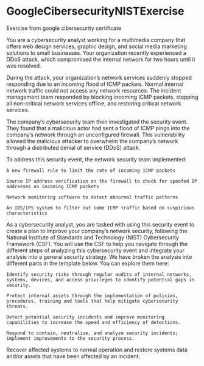 # GoogleCibersecurityNISTExercise
Exercise from google cibersecurity certificate

You are a cybersecurity analyst working for a multimedia company that offers web design services, graphic design, and social media marketing solutions to small businesses. Your organization recently experienced a DDoS attack, which compromised the internal network for two hours until it was resolved.

During the attack, your organization’s network services suddenly stopped responding due to an incoming flood of ICMP packets. Normal internal network traffic could not access any network resources. The incident management team responded by blocking incoming ICMP packets, stopping all non-critical network services offline, and restoring critical network services. 

The company’s cybersecurity team then investigated the security event. They found that a malicious actor had sent a flood of ICMP pings into the company’s network through an unconfigured firewall. This vulnerability allowed the malicious attacker to overwhelm the company’s network through a distributed denial of service (DDoS) attack. 

To address this security event, the network security team implemented: 

    A new firewall rule to limit the rate of incoming ICMP packets

    Source IP address verification on the firewall to check for spoofed IP addresses on incoming ICMP packets

    Network monitoring software to detect abnormal traffic patterns

    An IDS/IPS system to filter out some ICMP traffic based on suspicious characteristics

As a cybersecurity analyst, you are tasked with using this security event to create a plan to improve your company’s network security, following the National Institute of Standards and Technology (NIST) Cybersecurity Framework (CSF). You will use the CSF to help you navigate through the different steps of analyzing this cybersecurity event and integrate your analysis into a general security strategy. We have broken the analysis into different parts in the template below. You can explore them here:

    Identify security risks through regular audits of internal networks, systems, devices, and access privileges to identify potential gaps in security. 

    Protect internal assets through the implementation of policies, procedures, training and tools that help mitigate cybersecurity threats. 

    Detect potential security incidents and improve monitoring capabilities to increase the speed and efficiency of detections. 

    Respond to contain, neutralize, and analyze security incidents; implement improvements to the security process. 

Recover affected systems to normal operation and restore systems data and/or assets that have been affected by an incident. 
